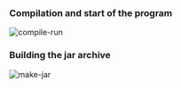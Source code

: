 ### Compilation and start of the program

![compile-run](https://github.com/dem14n/java-course-homework/blob/master/hw1/part1/images/compile-run.png?raw=true)

### Building the jar archive 
![make-jar](https://github.com/dem14n/java-course-homework/blob/master/hw1/part1/images/make-jar.png?raw=true)

